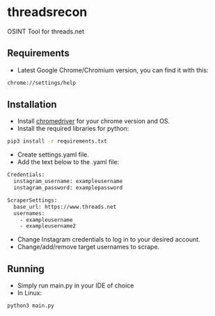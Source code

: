 # threadsrecon
OSINT Tool for threads.net

## Requirements

- Latest Google Chrome/Chromium version, you can find it with this:
```bash
chrome://settings/help
```

## Installation
- Install [chromedriver](https://sites.google.com/chromium.org/driver/downloads) for your chrome version and OS.
- Install the required libraries for python:
```bash
pip3 install -r requirements.txt
```
- Create settings.yaml file.
- Add the text below to the .yaml file:
```bash
Credentials:
  instagram_username: exampleusername
  instagram_password: examplepassword

ScraperSettings:
  base_url: https://www.threads.net
  usernames:
    - exampleusername
    - exampleusername2
```
- Change Instagram credentials to log in to your desired account.
- Change/add/remove target usernames to scrape.

## Running
- Simply run main.py in your IDE of choice
- In Linux:
```bash
python3 main.py
```